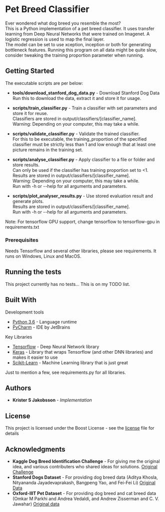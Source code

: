 # Pet Breed Classifier

Ever wondered what dog breed you resemble the most?<br>
This is a Python implementation of a pet breed classifier.
It uses transfer learning from Deep Neural Networks that were trained on Imagenet.
A logistic regression is used to map the final layer.
<br>
The model can be set to use xception, inception or both for generating bottleneck features.
Running this program on all data might be quite slow, consider tweaking the training proportion parameter when running.

## Getting Started

The executable scripts are per below:

* **tools/download_stanford_dog_data.py** - Download Stanford Dog Data<br>
Run this to download the data, extract it and store it for usage.<br>

* **scripts/train_classifier.py** - Train a classifier with set parameters and store it for reuse.<br>
Classifiers are stored in output/classifiers/[classifier_name].<br>
Warning: Depending on your computer, this may take a while.<br>

* **scripts/validate_classifier.py** - Validate the trained classifier. <br>
For this to be executable, the training_proportion of the specified classifier must be strictly less than 1 and low enough that at least one picture remains in the training set.

* **scripts/analyse_classifier.py** - Apply classifier to a file or folder and store results. <br>
Can only be used if the classifier has training proportion set to <1. <br> 
Results are stored in output/classifiers/[classifier_name].<br>
Warning: Depending on your computer, this may take a while.<br>
Run with -h or --help for all arguments and parameters.

* **scripts/plot_analyser_results.py** - Use stored evaluation result and generate plots. <br>
Results are stored in output/classifiers/[classifier_name].<br>
Run with -h or --help for all arguments and parameters.


Note: For tensorflow GPU support, change tensorflow to tensorflow-gpu in requirements.txt

### Prerequisites

Needs Tensorflow and several other libraries,
please see requirements.
It runs on Windows, Linux and MacOS.

## Running the tests

This project currently has no tests...
This is on my TODO list.

## Built With

Development tools

* [Python 3.6](https://www.python.org/downloads/) - Language runtime
* [PyCharm](https://www.jetbrains.com/pycharm/) - IDE by JetBrains

Key Libraries

* [Tensorflow](https://www.tensorflow.org/) - Deep Neural Network library
* [Keras](https://keras.io/) - Library that wraps Tensorflow (and other DNN libraries) and makes it easier to use
* [Scikit-Learn](https://scikit-learn.org/stable/) - Machine Learning library that is just great

Just to mention a few, see requirements.py for all libraries.

## Authors

* **Krister S Jakobsson** - *Implementation*

## License

This project is licensed under the Boost License - see the [license](LICENSE.md) file for details

## Acknowledgments

* **Kaggle Dog Breed Identification Challenge** -  For giving me the original idea, and various contributers who shared ideas for solutions.
[Original Challenge](https://www.kaggle.com/c/dog-breed-identification)
* **Stanford Dogs Dataset** - For providing dog breed data (Aditya Khosla, Nityananda Jayadevaprakash, Bangpeng Yao, and Fei-Fei Li) [Original Data](http://vision.stanford.edu/aditya86/ImageNetDogs/)
* **Oxford-IIIT Pet Dataset** - For providing dog breed and cat breed data (Omkar M Parkhi and Andrea Vedaldi, and Andrew Zisserman and C. V. Jawahar) [Original data](http://www.robots.ox.ac.uk/~vgg/data/pets/)